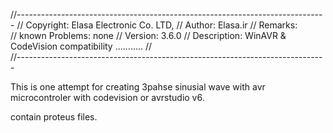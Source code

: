 //-----------------------------------------------------------------------------
// Copyright:      Elasa Electronic Co. LTD,
// Author:         Elasa.ir
// Remarks:        
// known Problems: none
// Version:        3.6.0
// Description:    WinAVR & CodeVision compatibility ...........
//								 
//-----------------------------------------------------------------------------


This is one attempt for creating 3pahse sinusial wave with  avr microcontroler with codevision or avrstudio v6. 


contain proteus files.
